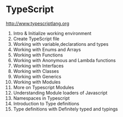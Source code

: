# TypeScript
http://www.typescriptlang.org


 1. Intro & Initialize working environment  
 2. Create TypeScript file  
 3. Working with variable,declarations and types  
 4. Working with Enums and Arrays  
 5. Working with Functions  
 6. Working with Anonymous and Lambda functions  
 7. Working with Interfaces  
 8. Working with Classes  
 9. Working with Generics  
10. Working with Modules  
11. More on Typescript Modules  
12. Understanding Module loaders of Javascript  
13. Namespaces in Typescript  
14. Introduction to Type definitions  
15. Type definitions with Definitely typed and typings

